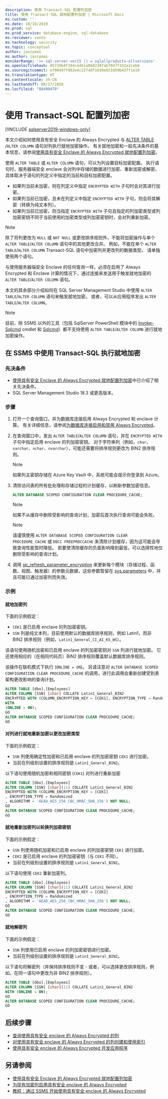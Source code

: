 ```yaml
---
description: 使用 Transact-SQL 配置列加密
title: 使用 Transact-SQL 就地配置列加密 | Microsoft Docs
ms.custom: ''
ms.date: 10/10/2019
ms.prod: sql
ms.prod_service: database-engine, sql-database
ms.reviewer: vanto
ms.technology: security
ms.topic: conceptual
author: jaszymas
ms.author: jaszymas
monikerRange: '>= sql-server-ver15 || = sqlallproducts-allversions'
ms.openlocfilehash: 85729b4f194cedb1a0682387ab7047f332a2ceb8
ms.sourcegitcommit: e700497f962e4c2274df16d9e651059b42ff1a10
ms.translationtype: HT
ms.contentlocale: zh-CN
ms.lasthandoff: 08/17/2020
ms.locfileid: "88490470"
---
```

# <a name="configure-column-encryption-in-place-with-transact-sql"></a>使用 Transact-SQL 配置列加密
[!INCLUDE [sqlserver2019-windows-only](../../../includes/applies-to-version/sqlserver2019-windows-only.md)]

本文介绍如何使用具有安全 Enclave 的 Always Encrypted 与 [ALTER TABLE ](../../../odbc/microsoft/alter-table-statement.md)/`ALTER COLUMN` 语句对列执行就地加密操作。 有关就地加密和一般先决条件的基本信息，请参阅[使用具有安全 Enclave 的 Always Encrypted 就地配置列加密](always-encrypted-enclaves-configure-encryption.md)。

使用 `ALTER TABLE` 或 `ALTER COLUMN` 语句，可以为列设置目标加密配置。 执行语句时，服务器端安全 enclave 会对列中存储的数据进行加密、重新加密或解密，具体取决于语句的列定义中指定的当前和目标加密配置。 
- 如果列当前未加密，则在列定义中指定 `ENCRYPTED WITH` 子句时会对其进行加密。
- 如果列当前已加密，且未在列定义中指定 `ENCRYPTED WITH` 子句，则会将其解密（转换为纯文本列）。
- 如果列当前已加密，则当指定 `ENCRYPTED WITH` 子句且指定的列加密类型或列加密密钥不同于当前使用的加密类型或列加密密钥时，会对列重新加密。 

> [!NOTE]
> 除了将列更改为 `NULL` 或 `NOT NULL` 或更改排序规则外，不能将加密操作与单个 `ALTER TABLE`/`ALTER COLUMN` 语句中的其他更改合并。 例如，不能在单个 `ALTER TABLE`/`ALTER COLUMN` Transact-SQL 语句中加密列并更改列的数据类型。 请单独使用两个语句。

与使用服务器端安全 Enclave 的任何查询一样，必须在启用了 Always Encrypted 和 Enclave 计算的情况下，通过连接来发送用于触发就地加密的 `ALTER TABLE`/`ALTER COLUMN` 语句。 

本文的其余部分介绍如何在 SQL Server Management Studio 中使用 `ALTER TABLE`/`ALTER COLUMN` 语句来触发就地加密。 或者，可以从应用程序发出 `ALTER TABLE`/`ALTER COLUMN`。 

> [!NOTE]
> 目前，除 SSMS 以外的工具（包括 SqlServer PowerShell 模块中的 [Invoke-Sqlcmd](https://docs.microsoft.com/powershell/module/sqlserver/invoke-sqlcmd) cmdlet 和 [Sqlcmd](../../../tools/sqlcmd-utility.md)）都不支持使用 `ALTER TABLE`/`ALTER COLUMN` 进行就地加密操作。

## <a name="perform-in-place-encryption-with-transact-sql-in-ssms"></a>在 SSMS 中使用 Transact-SQL 执行就地加密
### <a name="pre-requisites"></a>先决条件
- [使用具有安全 Enclave 的 Always Encrypted 就地配置列加密](always-encrypted-enclaves-configure-encryption.md)中已介绍了相关先决条件。
- SQL Server Management Studio 18.3 或更高版本。

### <a name="steps"></a>步骤
1. 打开一个查询窗口，并为数据库连接启用 Always Encrypted 和 enclave 计算。 有关详细信息，请参阅[为数据库连接启用和禁用 Always Encrypted](always-encrypted-query-columns-ssms.md#en-dis)。
2. 在查询窗口中，发出 `ALTER TABLE`/`ALTER COLUMN` 语句，并在 `ENCRYPTED WITH` 子句中指定启用 enclave 的列加密密钥。 对于字符串列（例如，`char`、`varchar`、`nchar`、`nvarchar`），可能还需要将排序规则更改为 BIN2 排序规则。 
    
    > [!NOTE]
    > 如果列主密钥存储在 Azure Key Vault 中，系统可能会提示你登录到 Azure。

3. 清除访问表的所有批处理和存储过程的计划缓存，以刷新参数加密信息。 
 
    ```sql
    ALTER DATABASE SCOPED CONFIGURATION CLEAR PROCEDURE_CACHE;
    ```
    > [!NOTE]
    > 如果不从缓存中删除受影响的查询计划，加密后首次执行查询可能会失败。

    > [!NOTE]
    > 请谨慎使用 `ALTER DATABASE SCOPED CONFIGURATION CLEAR PROCEDURE_CACHE` 或 `DBCC FREEPROCCACHE` 来清除计划缓存，因为这可能会导致查询性能暂时降低。 若要使清除缓存的负面影响降到最低，可以选择性地仅删除受影响的查询计划。

4.  调用 [sp_refresh_parameter_encryption](../../system-stored-procedures/sp-refresh-parameter-encryption-transact-sql.md) 来更新每个模块（存储过程、函数、视图、触发器）的参数元数据，这些参数暂留在 [sys.parameters](../..//system-catalog-views/sys-parameters-transact-sql.md) 中，并且可能已通过加密列而失效。

### <a name="examples"></a>示例
#### <a name="encrypting-a-column-in-place"></a>就地加密列
下面的示例假定：
- `CEK1` 是已启用 enclave 的列加密密钥。
- `SSN` 列是纯文本列，目前使用默认的数据库排序规则，例如 Latin1，而非 BIN2 排序规则（例如，`Latin1_General_CI_AI_KS_WS`）。

该语句使用随机加密和已启用 enclave 的列加密密钥对 `SSN` 列进行就地加密。 它还使用相应的（在相同代码页）BIN2 排序规则覆盖默认数据库排序规则。

该操作在联机模式下执行 (`ONLINE = ON`)。 另请注意对 `ALTER DATABASE SCOPED CONFIGURATION CLEAR PROCEDURE_CACHE` 的调用，进行此调用会重新创建受到表架构更改影响的查询计划。

```sql
ALTER TABLE [dbo].[Employees]
ALTER COLUMN [SSN] [char] COLLATE Latin1_General_BIN2
ENCRYPTED WITH (COLUMN_ENCRYPTION_KEY = [CEK1], ENCRYPTION_TYPE = Randomized, ALGORITHM = 'AEAD_AES_256_CBC_HMAC_SHA_256') NOT NULL
WITH
(ONLINE = ON);
GO
ALTER DATABASE SCOPED CONFIGURATION CLEAR PROCEDURE_CACHE;
GO
```

#### <a name="re-encrypt-a-column-in-place-to-change-encryption-type"></a>对列进行就地重新加密以更改加密类型
下面的示例假定：
- `SSN` 列使用确定性加密和已启用 enclave 的列加密密钥 `CEK1` 进行加密。
- 当前在列级别设置的排序规则是 `Latin1_General_BIN2`。

以下语句使用随机加密和相同密钥 (`CEK1`) 对列进行重新加密

```sql
ALTER TABLE [dbo].[Employees]
ALTER COLUMN [SSN] [char](11) COLLATE Latin1_General_BIN2
ENCRYPTED WITH (COLUMN_ENCRYPTION_KEY = [CEK1]
, ENCRYPTION_TYPE = Randomized
, ALGORITHM = 'AEAD_AES_256_CBC_HMAC_SHA_256') NOT NULL;
GO
ALTER DATABASE SCOPED CONFIGURATION CLEAR PROCEDURE_CACHE;
GO
```

#### <a name="re-encrypt-a-column-in-place-to-rotate-a-column-encryption-key"></a>就地重新加密列以轮换列加密密钥
下面的示例假定：
- `SSN` 列使用随机加密和已启用 enclave 的列加密密钥 `CEK1` 进行加密。
- `CEK2` 是已启用 enclave 的列加密密钥（与 `CEK1` 不同）。
- 当前在列级别设置的排序规则是 `Latin1_General_BIN2`。

以下语句使用 `CEK2` 重新加密列。

```sql
ALTER TABLE [dbo].[Employees]
ALTER COLUMN [SSN] [char](11) COLLATE Latin1_General_BIN2
ENCRYPTED WITH (COLUMN_ENCRYPTION_KEY = [CEK2]
, ENCRYPTION_TYPE = Randomized
, ALGORITHM = 'AEAD_AES_256_CBC_HMAC_SHA_256') NOT NULL;
GO
ALTER DATABASE SCOPED CONFIGURATION CLEAR PROCEDURE_CACHE;
GO
```
#### <a name="decrypt-a-column-in-place"></a>就地解密列
下面的示例假定：
- `SSN` 列使用已启用 enclave 的列加密密钥进行加密。
- 当前在列级别设置的排序规则是 `Latin1_General_BIN2`。

以下语句将解密列（并保持排序规则不变 - 或者，可以选择更改排序规则，例如，在同一语句中更改为非 BIN2 排序规则）。

```sql
ALTER TABLE [dbo].[Employees]
ALTER COLUMN [SSN] [char](11) COLLATE Latin1_General_BIN2
WITH (ONLINE = ON);
GO
ALTER DATABASE SCOPED CONFIGURATION CLEAR PROCEDURE_CACHE;
GO
```

## <a name="next-steps"></a>后续步骤
- [查询使用具有安全 enclave 的 Always Encrypted 的列](always-encrypted-enclaves-query-columns.md)
- [对使用具有安全 enclave 的 Always Encrypted 的列创建和使用索引](always-encrypted-enclaves-create-use-indexes.md)
- [使用具有安全 enclave 的 Always Encrypted 开发应用程序](always-encrypted-enclaves-client-development.md)

## <a name="see-also"></a>另请参阅  
- [使用具有安全 Enclave 的 Always Encrypted 就地配置列加密](always-encrypted-enclaves-configure-encryption.md)
- [为现有加密列启用具有安全 enclave 的 Always Encrypted](always-encrypted-enclaves-enable-for-encrypted-columns.md)
- [教程：通过 SSMS 开始使用具有安全 enclave 的 Always Encrypted](../tutorial-getting-started-with-always-encrypted-enclaves.md)
